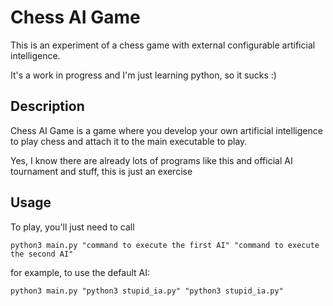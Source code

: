 # Chess AI Game

This is an experiment of a chess game with external configurable artificial intelligence.

It's a work in progress and I'm just learning python, so it sucks :)

## Description

Chess AI Game is a game where you develop your own artificial intelligence to play chess and attach it to the main executable to play.

Yes, I know there are already lots of programs like this and official AI tournament and stuff, this is just an exercise

## Usage

To play, you'll just need to call

```
python3 main.py "command to execute the first AI" "command to execute the second AI"
```

for example, to use the default AI:

```
python3 main.py "python3 stupid_ia.py" "python3 stupid_ia.py"
```
